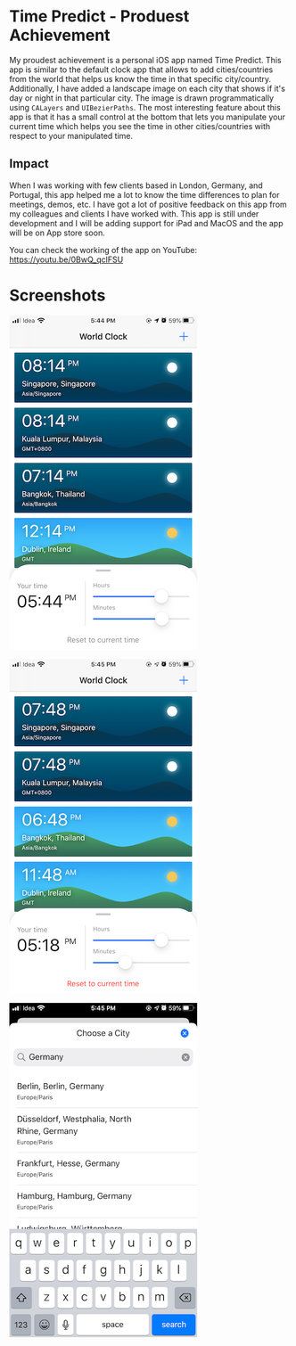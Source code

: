 # Time Predict - Produest Achievement

My proudest achievement is a personal iOS app named Time Predict. This app is similar to the default clock app that allows to add cities/countries from the world that helps us know the time in that specific city/country.
Additionally, I have added a landscape image on each city that shows if it's day or night in that particular city. The image is drawn programmatically using ```CALayers``` and ```UIBezierPaths```.
The most interesting feature about this app is that it has a small control at the bottom that lets you manipulate your current time which helps you see the time in other cities/countries with respect to your manipulated time.

## Impact
When I was working with few clients based in London, Germany, and Portugal, this app helped me a lot to know the time differences to plan for meetings, demos, etc.
I have got a lot of positive feedback on this app from my colleagues and clients I have worked with.
This app is still under development and I will be adding support for iPad and MacOS and the app will be on App store soon.

You can check the working of the app on YouTube: https://youtu.be/0BwQ_qclFSU

# Screenshots
![World Clock](https://github.com/KalpeshTalkar/Time-Predict---Produest-Achievement/blob/master/World%20Clock.PNG)

![World Clock - Manipulated Time](https://github.com/KalpeshTalkar/Time-Predict---Produest-Achievement/blob/master/World%20Clock%20-%20Manipulated%20Time.PNG)

![Add City](https://github.com/KalpeshTalkar/Time-Predict---Produest-Achievement/blob/master/Add%20Cities.PNG)
